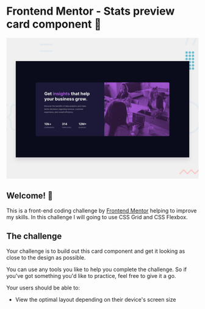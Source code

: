 # Frontend Mentor - Stats preview card component 🚀

![Design preview for the Stats preview card component coding challenge](./design/desktop-preview.jpg)

## Welcome! 👋

This is a front-end coding challenge by [Frontend Mentor](https://www.frontendmentor.io) helping to improve my skills. In this challenge I will going to use CSS Grid and CSS Flexbox.

## The challenge

Your challenge is to build out this card component and get it looking as close to the design as possible.

You can use any tools you like to help you complete the challenge. So if you've got something you'd like to practice, feel free to give it a go.

Your users should be able to:

- View the optimal layout depending on their device's screen size
